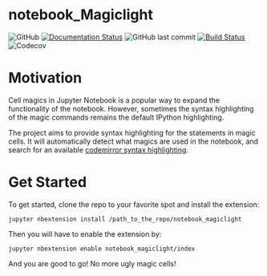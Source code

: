 # notebook_Magiclight
![GitHub](https://img.shields.io/github/license/wRosie/SQL_Magiclight?label=license)
[![Documentation Status](https://readthedocs.org/projects/notebook-magiclight/badge/?version=latest)](https://notebook-magiclight.readthedocs.io/en/latest/?badge=latest)
![GitHub last commit](https://img.shields.io/github/last-commit/wRosie/SQL_Magiclight)
[![Build Status](https://travis-ci.org/wRosie/notebook_magiclight.svg?branch=master)](https://travis-ci.org/wRosie/notebook_magiclight)
![Codecov](https://img.shields.io/codecov/c/github/wRosie/notebook_magiclight)

# Motivation
Cell magics in Jupyter Notebook is a popular way to expand the functionality of the notebook. However, sometimes the syntax highlighting of the magic commands remains the default IPython highlighting.

The project aims to provide syntax highlighting for the statements in magic cells. It will automatically detect what magics are used in the notebook, and search for an available [codemirror syntax highlighting](https://codemirror.net/mode/index.html). 

# Get Started 
To get started, clone the repo to your favorite spot and install the extension:

```
jupyter nbextension install /path_to_the_repo/notebook_magiclight
```

Then you will have to enable the extension by:

```
jupyter nbextension enable notebook_magiclight/index
```

And you are good to go! No more ugly magic cells!


